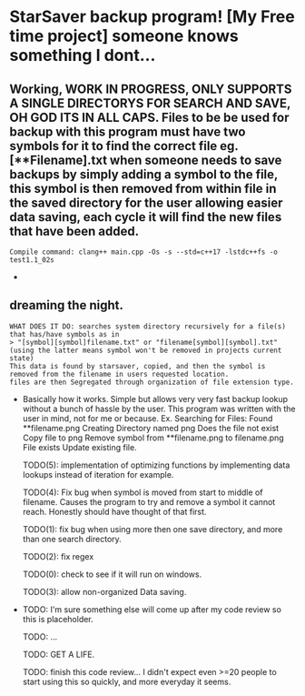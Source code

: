 # StarSaver backup program! [My Free time project] someone knows something I dont... 
Working, WORK IN PROGRESS, ONLY SUPPORTS A SINGLE DIRECTORYS FOR SEARCH AND SAVE, OH GOD ITS IN ALL CAPS. 
Files to be be used for backup with this program must have two symbols for it to find the correct file eg. [**Filename].txt
when someone needs to save backups by simply adding a symbol to the file, this symbol is then removed from within file in the saved directory
for the user allowing easier data saving, each cycle it will find the new files that have been added. 
-
    Compile command: clang++ main.cpp -Os -s --std=c++17 -lstdc++fs -o test1.1_02s
-
dreaming the night. 
 - 
    WHAT DOES IT DO: searches system directory recursively for a file(s) that has/have symbols as in
    > "[symbol][symbol]filename.txt" or "filename[symbol][symbol].txt" 
    (using the latter means symbol won't be removed in projects current state)
    This data is found by starsaver, copied, and then the symbol is removed from the filename in users requested location. 
    files are then Segregated through organization of file extension type. 
 -   
     Basically how it works. Simple but allows very very fast backup lookup without a bunch of hassle by the user. 
     This program was written with the user in mind, not for me or because.
     Ex.
        Searching for Files:
        Found **filename.png
        Creating Directory named png
        Does the file not exist
        Copy file to png
        Remove symbol from **filename.png to filename.png 
        File exists
        Update existing file. 




    TODO(5): implementation of optimizing functions by implementing data lookups instead of iteration for example.

    TODO(4): Fix bug when symbol is moved from start to middle of filename.
          Causes the program to try and remove a symbol it cannot reach.
          Honestly should have thought of that first. 

    TODO(1): fix bug when using more then one save directory, and more than one search directory. 
 
    TODO(2): fix regex

    TODO(0): check to see if it will run on windows. 

    TODO(3): allow non-organized Data saving. 
-    
    TODO: I'm sure something else will come up after my code review so this is placeholder. 

    TODO: ...

    TODO: GET A LIFE.

    TODO: finish this code review... I didn't expect even >=20 people to start using this so quickly, and more everyday it seems. 
